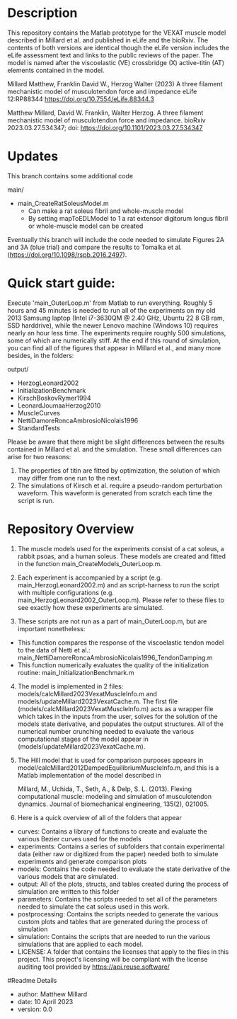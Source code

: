 # Description

This repository contains the Matlab prototype for the VEXAT muscle model described in Millard et al. and published in eLife and the bioRxiv. The contents of both versions are identical though the eLife version includes the eLife assessment text and links to the public reviews of the paper. The model is named after the viscoelastic (VE) crossbridge (X) active-titin (AT) elements contained in the model.

Millard Matthew, Franklin David W., Herzog Walter (2023) A three filament mechanistic model of musculotendon force and impedance eLife 12:RP88344 https://doi.org/10.7554/eLife.88344.3

Matthew Millard, David W. Franklin, Walter Herzog. A three filament mechanistic model of musculotendon force and impedance. bioRxiv 2023.03.27.534347; doi: https://doi.org/10.1101/2023.03.27.534347 

# Updates

This branch contains some additional code 

main/
- main_CreateRatSoleusModel.m 
  - Can make a rat soleus fibril and whole-muscle model
  - By setting mapToEDLModel to 1 a rat extensor digitorum longus fibril or whole-muscle model can be created


Eventually this branch will include the code needed to simulate Figures 2A and 3A (blue trial) and compare the results to Tomalka et al. (https://doi.org/10.1098/rspb.2016.2497).

# Quick start guide:

Execute 'main_OuterLoop.m' from Matlab to run everything. Roughly 5 hours and 45 minutes is needed to run all of the experiments on my old 2013 Samsung laptop (Intel i7-3630QM @ 2.40 GHz, Ubuntu 22 8 GB ram, SSD harddrive), while the newer Lenovo machine (Windows 10) requires nearly an hour less time. The experiments require roughly 500 simulations, some of which are numerically stiff. At the end if this round of simulation, you can find all of the figures that appear in Millard et al., and many more besides, in the folders:

output/
- HerzogLeonard2002
- InitializationBenchmark
- KirschBoskovRymer1994
- LeonardJoumaaHerzog2010
- MuscleCurves
- NettiDamoreRoncaAmbrosioNicolais1996
- StandardTests

Please be aware that there might be slight differences between the results contained in Millard et al. and the simulation. These small differences can arise for two reasons:

1. The properties of titin are fitted by optimization, the solution of which may differ from one run to the next.
2. The simulations of Kirsch et al. require a pseudo-random perturbation waveform. This waveform is generated from scratch each time the script is run.

# Repository Overview

1. The muscle models used for the experiments consist of a cat soleus, a rabbit psoas, and a human soleus. These models are created and fitted in the function main_CreateModels_OuterLoop.m.

2. Each experiment is accompanied by a script (e.g. main_HerzogLeonard2002.m) and an script-harness to run the script with multiple configurations (e.g. main_HerzogLeonard2002_OuterLoop.m). Please refer to these files to see exactly how these experiments are simulated.

3. These scripts are not run as a part of main_OuterLoop.m, but are important nonetheless:
  - This function compares the response of the viscoelastic tendon model to the data of Netti et al.: main_NettiDamoreRoncaAmbrosioNicolais1996_TendonDamping.m
  - This function numerically evaluates the quality of the initialization routine: main_InitializationBenchmark.m

4. The model is implemented in 2 files: models/calcMillard2023VexatMuscleInfo.m and models/updateMillard2023VexatCache.m. The first file (models/calcMillard2023VexatMuscleInfo.m) acts as a wrapper file which takes in the inputs from the user, solves for the solution of the models state derivative, and populates the output structures. All of the numerical number crunching needed to evaluate the various computational stages of the model appear in  (models/updateMillard2023VexatCache.m).

5. The Hill model that is used for comparison purposes appears in model/calcMillard2012DampedEquilibriumMuscleInfo.m, and this is a Matlab implementation of the model described in 

    Millard, M., Uchida, T., Seth, A., & Delp, S. L. (2013). 
    Flexing computational muscle: modeling and simulation of 
    musculotendon dynamics. Journal of biomechanical engineering, 
    135(2), 021005.

6. Here is a quick overview of all of the folders that appear
  - curves: Contains a library of functions to create and evaluate the various Bezier curves used for the models
  - experiments: Contains a series of subfolders that contain experimental data (either raw or digitized from the paper) needed both to simulate experiments and generate comparison plots
  - models: Contains the code needed to evaluate the state derivative of the various models that are simulated.
  - output:	All of the plots, structs, and tables created during the process of simulation are written to this folder	
  - parameters: Contains the scripts needed to set all of the parameters needed to simulate the cat soleus used in this work.	
  - postprocessing:	Contains the scripts needed to generate the various custom plots and tables that are generated during the process of simulation
  - simulation: Contains the scripts that are needed to run the various simulations that are applied to each model.
  - LICENSE: A folder that contains the licenses that apply to the files in this project. This project's licensing will be compliant with the license auditing tool provided by https://api.reuse.software/

#Readme Details

- author: Matthew Millard
- date: 10 April 2023
- version: 0.0

